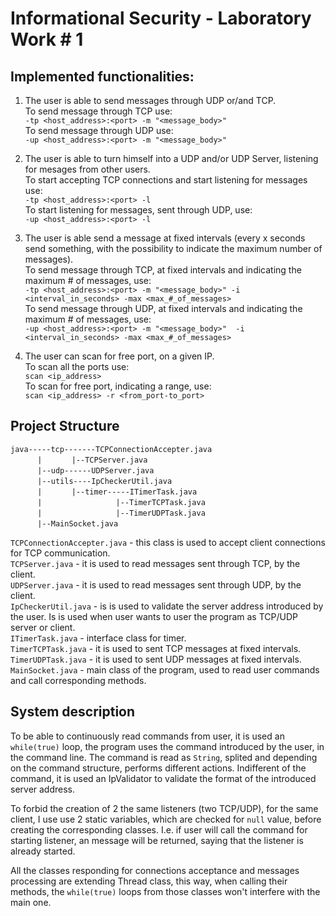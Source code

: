 # Informational Security - Laboratory Work # 1

## Implemented functionalities:
1. The user is able to send messages through UDP or/and TCP.  
To send message through TCP use:  
`-tp <host_address>:<port> -m "<message_body>"`  
 To send message through UDP use:  
`-up <host_address>:<port> -m "<message_body>"`  

2. The user is able to turn himself into a UDP and/or UDP Server, listening for mesages from other users.  
To start accepting TCP connections and start listening for messages use:  
`-tp <host_address>:<port> -l`  
To start listening for messages, sent through UDP, use:  
`-up <host_address>:<port> -l`  
3. The user is able send a message at fixed intervals (every x seconds send something, with the possibility to indicate the maximum number of messages).  
To send message through TCP, at fixed intervals and indicating the maximum # of messages, use:  
`-tp <host_address>:<port> -m "<message_body>" -i <interval_in_seconds> -max <max_#_of_messages>`    
To send message through UDP, at fixed intervals and indicating the maximum # of messages, use:  
`-up <host_address>:<port> -m "<message_body>"  -i <interval_in_seconds> -max <max_#_of_messages>` 
4. The user can scan for free port, on a given IP.  
To scan all the ports use:  
`scan <ip_address>`  
To scan for free port, indicating a range, use:  
`scan <ip_address> -r <from_port-to_port>`

##  Project Structure
`java-----tcp-------TCPConnectionAccepter.java`  
 &nbsp; &nbsp; &nbsp; &nbsp; &nbsp; &nbsp;`|` &nbsp; &nbsp; &nbsp; &nbsp; &nbsp; &nbsp;`|--TCPServer.java`  
 &nbsp; &nbsp; &nbsp; &nbsp; &nbsp; &nbsp;`|--udp------UDPServer.java`  
 &nbsp; &nbsp; &nbsp; &nbsp; &nbsp; &nbsp;`|--utils----IpCheckerUtil.java`  
 &nbsp; &nbsp; &nbsp; &nbsp; &nbsp; &nbsp;`|` &nbsp; &nbsp; &nbsp; &nbsp; &nbsp; &nbsp;`|--timer-----ITimerTask.java`   
 &nbsp; &nbsp; &nbsp; &nbsp; &nbsp; &nbsp;`|` &nbsp; &nbsp; &nbsp; &nbsp; &nbsp; &nbsp; &nbsp; &nbsp; &nbsp; &nbsp; &nbsp; &nbsp; &nbsp; &nbsp; &nbsp;`|--TimerTCPTask.java`  
 &nbsp; &nbsp; &nbsp; &nbsp; &nbsp; &nbsp;`|` &nbsp; &nbsp; &nbsp; &nbsp; &nbsp; &nbsp; &nbsp; &nbsp; &nbsp; &nbsp; &nbsp; &nbsp; &nbsp; &nbsp; &nbsp;`|--TimerUDPTask.java`  
 &nbsp; &nbsp; &nbsp; &nbsp; &nbsp; &nbsp;`|--MainSocket.java`   
 
`TCPConnectionAccepter.java` - this class is used to accept client connections for TCP communication.  
`TCPServer.java` - it is used to read messages sent through TCP, by the client.  
`UDPServer.java` - it is used to read messages sent through UDP, by the client.  
`IpCheckerUtil.java` - is is used to validate the server address introduced by the user. Is is used when user wants to user the program as TCP/UDP server or client.   
`ITimerTask.java` - interface class for timer.  
`TimerTCPTask.java` - it is used to sent TCP messages at fixed intervals.        
`TimerUDPTask.java` - it is used to sent UDP messages at fixed intervals.  
`MainSocket.java` - main class of the program, used to read user commands and call corresponding methods.  


## System description
  To be able to continuously read commands from user, it is used an `while(true)` loop, the program uses the command introduced by the user, in the command line. The command is read as `String`, splited and depending on the command structure, performs different actions. Indifferent of the command, it is used an IpValidator to validate the format of the introduced server address.

  To forbid the creation of 2 the same listeners (two TCP/UDP), for the same client, I use use 2 static variables, which are checked for `null` value, before creating the corresponding classes. I.e. if user will call the command for starting listener, an message will be returned, saying that the listener is already started.
  
All the classes responding for connections acceptance and messages processing are extending Thread class, this way, when calling their methods, the `while(true)` loops from those classes won't interfere with the main one.
  
